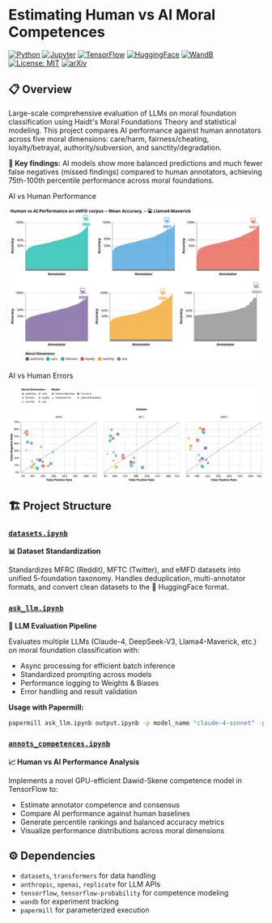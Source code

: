 # Estimating Human vs AI Moral Competences

[![Python](https://img.shields.io/badge/Python-3.8+-blue.svg)](https://python.org)
[![Jupyter](https://img.shields.io/badge/Jupyter-Notebook-orange.svg)](https://jupyter.org)
[![TensorFlow](https://img.shields.io/badge/TensorFlow-2.0+-orange.svg)](https://tensorflow.org)
[![HuggingFace](https://img.shields.io/badge/🤗-Datasets-yellow.svg)](https://huggingface.co/datasets/maciejskorski)
[![WandB](https://img.shields.io/badge/Weights_&_Biases-FFBE00?logo=WeightsAndBiases&logoColor=white)](https://wandb.ai)
[![License: MIT](https://img.shields.io/badge/License-MIT-green.svg)](https://opensource.org/licenses/MIT)
[![arXiv](https://img.shields.io/badge/arXiv-2XXX.XXXXX-b31b1b.svg)](https://arxiv.org)

## 📋 Overview

Large-scale comprehensive evaluation of LLMs on moral foundation classification using Haidt's Moral Foundations Theory and statistical modeling. This project compares AI performance against human annotators across five moral dimensions: care/harm, fairness/cheating, loyalty/betrayal, authority/subversion, and sanctity/degradation. 

**🎯 Key findings:** AI models show more balanced predictions and much fewer false negatives (missed findings) compared to human annotators, achieving 75th-100th percentile performance across moral foundations.

AI vs Human Performance

![AI vs Human Performance](results/ai-rank.svg)

AI vs Human Errors

![AI vs Human Errors](results/ai-humans.svg)

## 🏗️ Project Structure

### [`datasets.ipynb`](src/datasets.ipynb)
**📊 Dataset Standardization** 

Standardizes MFRC (Reddit), MFTC (Twitter), and eMFD datasets into unified 5-foundation taxonomy. Handles deduplication, multi-annotator formats, and convert clean datasets to the 🤗 HuggingFace format.

### [`ask_llm.ipynb`](src/ask_llm.ipynb)
**🤖 LLM Evaluation Pipeline**

Evaluates multiple LLMs (Claude-4, DeepSeek-V3, Llama4-Maverick, etc.) on moral foundation classification with:
- Async processing for efficient batch inference
- Standardized prompting across models
- Performance logging to Weights & Biases
- Error handling and result validation

**Usage with Papermill:**
```bash
papermill ask_llm.ipynb output.ipynb -p model_name "claude-4-sonnet" -p test_data 'morality-MFRC' -p sample 100 -p temperature 0.3 --log-output
```

### [`annots_competences.ipynb`](src/annots_competences.ipynb)
**📈 Human vs AI Performance Analysis**

Implements a novel GPU-efficient Dawid-Skene competence model in TensorFlow to:
- Estimate annotator competence and consensus
- Compare AI performance against human baselines
- Generate percentile rankings and balanced accuracy metrics
- Visualize performance distributions across moral dimensions



## ⚙️ Dependencies

- `datasets`, `transformers` for data handling
- `anthropic`, `openai`, `replicate` for LLM APIs
- `tensorflow`, `tensorflow-probability` for competence modeling
- `wandb` for experiment tracking
- `papermill` for parameterized execution
